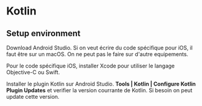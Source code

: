 # Kotlin

## Setup environment 


Download Android Studio. Si on veut écrire du code spécifique pour iOS, il faut être sur un macOS. On ne peut pas le faire sur d'autre equipements.

Pour le code spécifique iOS, installer Xcode pour utiliser le langage Objective-C ou Swift. 

Installer le plugin Kotlin sur Android Studio. 
  **Tools | Kotlin | Configure Kotlin Plugin Updates** et verifier la version courrante de Kotlin. Si besoin on peut update cette version. 